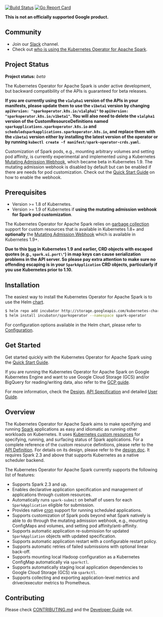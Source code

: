 [![Build Status](https://travis-ci.org/GoogleCloudPlatform/spark-on-k8s-operator.svg?branch=master)](https://travis-ci.org/GoogleCloudPlatform/spark-on-k8s-operator.svg?branch=master)
[![Go Report Card](https://goreportcard.com/badge/github.com/GoogleCloudPlatform/spark-on-k8s-operator)](https://goreportcard.com/report/github.com/GoogleCloudPlatform/spark-on-k8s-operator)

**This is not an officially supported Google product.**

## Community

* Join our [Slack](https://kubernetes.slack.com/messages/CALBDHMTL) channel.
* Check out [who is using the Kubernetes Operator for Apache Spark](docs/who-is-using.md).

## Project Status

**Project status:** *beta* 

The Kubernetes Operator for Apache Spark is under active development, but backward compatibility of the APIs is guaranteed for beta releases. 

**If you are currently using the `v1alpha1` version of the APIs in your manifests, please update them to use the `v1beta1` version by changing `apiVersion: "sparkoperator.k8s.io/v1alpha1"` to `apiVersion: "sparkoperator.k8s.io/v1beta1"`. You will also need to delete the `v1alpha1` version of the CustomResourceDefinitions named `sparkapplications.sparkoperator.k8s.io` and `scheduledsparkapplications.sparkoperator.k8s.io`, and replace them with the `v1beta1` version either by installing the latest version of the operator or by running `kubectl create -f manifest/spark-operator-crds.yaml`.**

Customization of Spark pods, e.g., mounting arbitrary volumes and setting pod affinity, is currently experimental and implemented using a Kubernetes
[Mutating Admission Webhook](https://kubernetes.io/docs/reference/access-authn-authz/extensible-admission-controllers/), which became beta in Kubernetes 1.9. 
The mutating admission webhook is disabled by default but can be enabled if there are needs for pod customization. Check out the [Quick Start Guide](docs/quick-start-guide.md#using-the-mutating-admission-webhook) 
on how to enable the webhook.

## Prerequisites

* Version >= 1.8 of Kubernetes.
* Version >= 1.9 of Kubernetes if **using the mutating admission webhook for Spark pod customization**.

The Kubernetes Operator for Apache Spark relies on [garbage collection](https://kubernetes.io/docs/concepts/workloads/controllers/garbage-collection/) support for custom resources that is available in Kubernetes 1.8+ 
and **optionally** the [Mutating Admission Webhook](https://kubernetes.io/docs/reference/access-authn-authz/extensible-admission-controllers/) which is available in Kubernetes 1.9+.

**Due to this [bug](https://github.com/kubernetes/kubernetes/issues/56018) in Kubernetes 1.9 and earlier, CRD objects with
escaped quotes (e.g., `spark.ui.port\"`) in map keys can cause serialization problems in the API server. So please pay
extra attention to make sure no offending escaping is in your `SparkApplication` CRD objects, particularly if you use 
Kubernetes prior to 1.10.**

## Installation

The easiest way to install the Kubernetes Operator for Apache Spark is to use the Helm [chart](https://github.com/helm/charts/tree/master/incubator/sparkoperator).

```bash
$ helm repo add incubator http://storage.googleapis.com/kubernetes-charts-incubator
$ helm install incubator/sparkoperator --namespace spark-operator
```

For configuration options available in the Helm chart, please refer to [Configuration](https://github.com/helm/charts/tree/master/incubator/sparkoperator#configuration).

## Get Started

Get started quickly with the Kubernetes Operator for Apache Spark using the [Quick Start Guide](docs/quick-start-guide.md). 

If you are running the Kubernetes Operator for Apache Spark on Google Kubernetes Engine and want to use Google Cloud Storage (GCS) and/or BigQuery for reading/writing data, also refer to the [GCP guide](docs/gcp.md).

For more information, check the [Design](docs/design.md), [API Specification](docs/api.md) and detailed [User Guide](docs/user-guide.md).

## Overview

The Kubernetes Operator for Apache Spark aims to make specifying and running [Spark](https://github.com/apache/spark) 
applications as easy and idiomatic as running other workloads on Kubernetes. It uses 
[Kubernetes custom resources](https://kubernetes.io/docs/concepts/extend-kubernetes/api-extension/custom-resources/) 
for specifying, running, and surfacing status of Spark applications. For a complete reference of the custom resource definitions, 
please refer to the [API Definition](docs/api.md). For details on its design, please refer to the [design doc](docs/design.md). 
It requires Spark 2.3 and above that supports Kubernetes as a native scheduler backend.

The Kubernetes Operator for Apache Spark currently supports the following list of features:

* Supports Spark 2.3 and up.
* Enables declarative application specification and management of applications through custom resources. 
* Automatically runs `spark-submit` on behalf of users for each `SparkApplication` eligible for submission.
* Provides native [cron](https://en.wikipedia.org/wiki/Cron) support for running scheduled applications.
* Supports customization of Spark pods beyond what Spark natively is able to do through the mutating admission webhook, e.g., mounting ConfigMaps and volumes, and setting pod affinity/anti-affinity.
* Supports automatic application re-submission for updated `SparkAppliation` objects with updated specification.
* Supports automatic application restart with a configurable restart policy.
* Supports automatic retries of failed submissions with optional linear back-off.
* Supports mounting local Hadoop configuration as a Kubernetes ConfigMap automatically via `sparkctl`.
* Supports automatically staging local application dependencies to Google Cloud Storage (GCS) via `sparkctl`.
* Supports collecting and exporting application-level metrics and driver/executor metrics to Prometheus. 

## Contributing

Please check [CONTRIBUTING.md](CONTRIBUTING.md) and the [Developer Guide](docs/developer-guide.md) out. 
